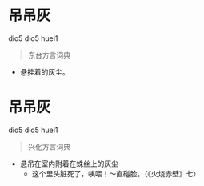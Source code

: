 # 吊吊灰
dio5 dio5 huei1
> 东台方言词典
- 悬挂着的灰尘。

# 吊吊灰
dio5 dio5 huei1
> 兴化方言词典
- 悬吊在室内附着在蛛丝上的灰尘
  - 这个里头脏死了，咦喂！～直碰脸。（《火烧赤壁》七）
